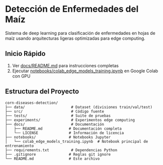 # Detección de Enfermedades del Maíz

Sistema de deep learning para clasificación de enfermedades en hojas de maíz usando arquitecturas ligeras optimizadas para edge computing.

## Inicio Rápido

1. Ver [docs/README.md](docs/README.md) para instrucciones completas
2. Ejecutar [notebooks/colab_edge_models_training.ipynb](notebooks/colab_edge_models_training.ipynb) en Google Colab con GPU

## Estructura del Proyecto

```
corn-diseases-detection/
├── data/                     # Dataset (divisiones train/val/test)
├── src/                      # Código fuente
├── tests/                    # Suite de pruebas
├── experiments/              # Experimentos edge computing
├── docs/                     # Documentación
│   ├── README.md            # Documentación completa
│   └── LICENSE              # Información de licencia
├── notebooks/               # Notebooks Jupyter
│   └── colab_edge_models_training.ipynb  # Notebook principal de entrenamiento
├── requirements.txt          # Dependencias Python
├── .gitignore               # Reglas git ignore
└── README.md                # Este archivo
```
